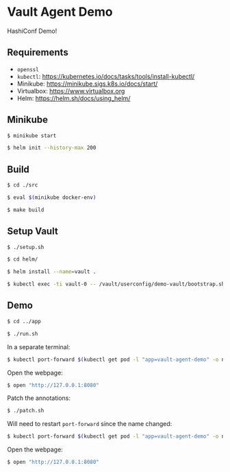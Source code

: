 # Vault Agent Demo

HashiConf Demo!

## Requirements

* `openssl`
* `kubectl`: https://kubernetes.io/docs/tasks/tools/install-kubectl/
* Minikube: https://minikube.sigs.k8s.io/docs/start/
* Virtualbox: https://www.virtualbox.org
* Helm: https://helm.sh/docs/using_helm/

## Minikube 

```bash
$ minikube start

$ helm init --history-max 200
```

## Build

```bash
$ cd ./src

$ eval $(minikube docker-env)

$ make build
```

## Setup Vault

```bash
$ ./setup.sh

$ cd helm/

$ helm install --name=vault .

$ kubectl exec -ti vault-0 -- /vault/userconfig/demo-vault/bootstrap.sh
```

## Demo

```bash
$ cd ../app

$ ./run.sh
```

In a separate terminal:

```bash
$ kubectl port-forward $(kubectl get pod -l "app=vault-agent-demo" -o name) 8080:8080
```

Open the webpage:

```bash
$ open "http://127.0.0.1:8080"
```

Patch the annotations:

```bash
$ ./patch.sh
```

Will need to restart `port-forward` since the name changed:

```bash
$ kubectl port-forward $(kubectl get pod -l "app=vault-agent-demo" -o name) 8080:8080
```

Open the webpage:

```bash
$ open "http://127.0.0.1:8080"
```

